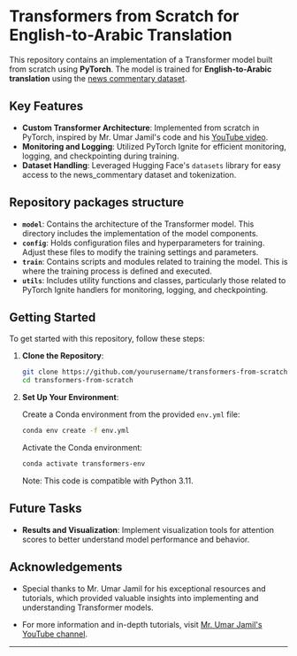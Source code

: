 # Transformers from Scratch for English-to-Arabic Translation

This repository contains an implementation of a Transformer model built from scratch using **PyTorch**. The model is trained for **English-to-Arabic translation** using the [news commentary dataset](https://huggingface.co/datasets/Helsinki-NLP/news_commentary).

## Key Features

- **Custom Transformer Architecture**: Implemented from scratch in PyTorch, inspired by Mr. Umar Jamil's code and his [YouTube video](https://www.youtube.com/watch?v=ISNdQcPhsts&t=7047s).
- **Monitoring and Logging**: Utilized PyTorch Ignite for efficient monitoring, logging, and checkpointing during training.
- **Dataset Handling**: Leveraged Hugging Face's `datasets` library for easy access to the news_commentary dataset and tokenization.

## Repository packages structure

- **`model`**: Contains the architecture of the Transformer model. This directory includes the implementation of the model components.
- **`config`**: Holds configuration files and hyperparameters for training. Adjust these files to modify the training settings and parameters.
- **`train`**: Contains scripts and modules related to training the model. This is where the training process is defined and executed.
- **`utils`**: Includes utility functions and classes, particularly those related to PyTorch Ignite handlers for monitoring, logging, and checkpointing.

## Getting Started

To get started with this repository, follow these steps:

1. **Clone the Repository**:

   ```bash
   git clone https://github.com/yourusername/transformers-from-scratch.git
   cd transformers-from-scratch
   ```

2. **Set Up Your Environment**:

   Create a Conda environment from the provided `env.yml` file:

   ```bash
   conda env create -f env.yml
   ```

   Activate the Conda environment:

   ```bash
   conda activate transformers-env
   ```

   Note: This code is compatible with Python 3.11.

## Future Tasks

- **Results and Visualization**: Implement visualization tools for attention scores to better understand model performance and behavior.

## Acknowledgements

- Special thanks to Mr. Umar Jamil for his exceptional resources and tutorials, which provided valuable insights into implementing and understanding Transformer models.

- For more information and in-depth tutorials, visit [Mr. Umar Jamil's YouTube channel](https://www.youtube.com/channel/UCzHlPRht58O_vFqX_2OliTQ).

---


